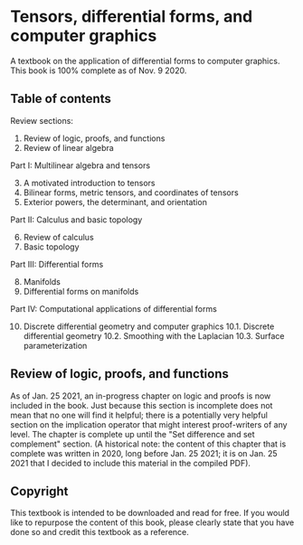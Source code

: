 # Tensors, differential forms, and computer graphics
A textbook on the application of differential forms to computer graphics. This book is 100% complete as of Nov. 9 2020.

## Table of contents

Review sections:

1. Review of logic, proofs, and functions
2. Review of linear algebra

Part I: Multilinear algebra and tensors

3. A motivated introduction to tensors
4. Bilinear forms, metric tensors, and coordinates of tensors
5. Exterior powers, the determinant, and orientation

Part II: Calculus and basic topology

6. Review of calculus
7. Basic topology

Part III: Differential forms

8. Manifolds
9. Differential forms on manifolds

Part IV: Computational applications of differential forms

10. Discrete differential geometry and computer graphics
10.1. Discrete differential geometry
10.2. Smoothing with the Laplacian
10.3. Surface parameterization

## Review of logic, proofs, and functions

As of Jan. 25 2021, an in-progress chapter on logic and proofs is now included in the book. Just because this section is incomplete does not mean that no one will find it helpful; there is a potentially very helpful section on the implication operator that might interest proof-writers of any level. The chapter is complete up until the "Set difference and set complement" section. (A historical note: the content of this chapter that is complete was written in 2020, long before Jan. 25 2021; it is on Jan. 25 2021 that I decided to include this material in the compiled PDF). 

## Copyright

This textbook is intended to be downloaded and read for free. If you would like to repurpose the content of this book, please clearly state that you have done so and credit this textbook as a reference.
